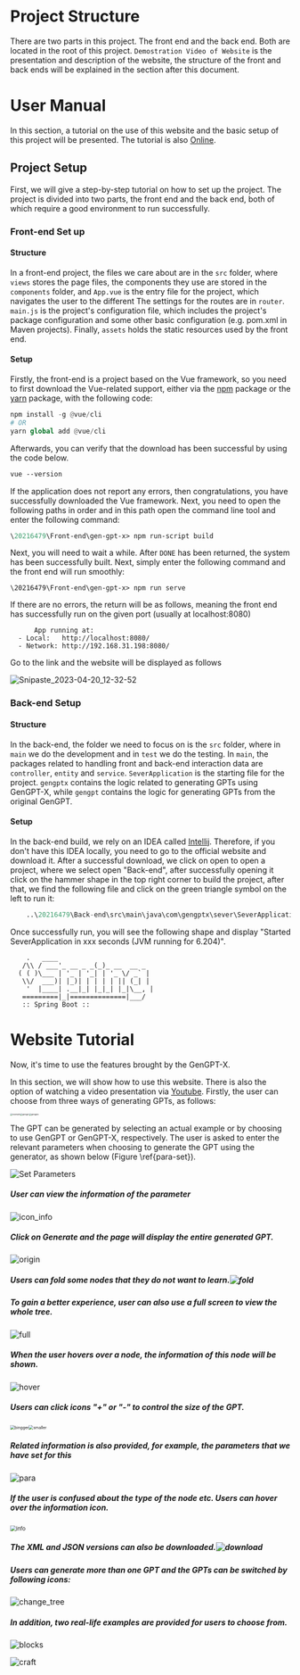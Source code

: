 # Project Structure

There are two parts in this project. The front end and the back end. Both are located in the root of this project. `Demostration Video of Website` is the presentation and description of the website, the structure of the front and back ends will be explained in the section after this document.

# User Manual

In this section, a tutorial on the use of this website and the basic setup of this project will be presented. The tutorial is also [Online](https://xueshanchen.github.io/).

## Project Setup
First, we will give a step-by-step tutorial on how to set up the project. The project is divided into two parts, the front end and the back end, both of which require a good environment to run successfully.

### Front-end Set up

#### Structure

In a front-end project, the files we care about are in the `src` folder, where `views` stores the page files, the components they use are stored in the `components` folder, and `App.vue` is the entry file for the project, which navigates the user to the different The settings for the routes are in `router`. `main.js` is the project's configuration file, which includes the project's package configuration and some other basic configuration (e.g. pom.xml in Maven projects). Finally, `assets` holds the static resources used by the front end. 

#### Setup

Firstly, the front-end is a project based on the Vue framework, so you need to first download the Vue-related support, either via the [npm](https://www.npmjs.com/) package or the [yarn](https://yarnpkg.com/) package, with the following code:

```python
npm install -g @vue/cli
# OR
yarn global add @vue/cli
```

Afterwards, you can verify that the download has been successful by using the code below.

```cl
vue --version
```

If the application does not report any errors, then congratulations, you have successfully downloaded the Vue framework. Next, you need to open the following paths in order and in this path open the command line tool and enter the following command:

```cl
\20216479\Front-end\gen-gpt-x> npm run-script build
```

Next, you will need to wait a while. After `DONE` has been returned, the system has been successfully built. Next, simply enter the following command and the front end will run smoothly:



```
\20216479\Front-end\gen-gpt-x> npm run serve
```

If there are no errors, the return will be as follows, meaning the front end has successfully run on the given port (usually at localhost:8080)

```
      App running at:
  - Local:   http://localhost:8080/
  - Network: http://192.168.31.198:8080/
```

Go to the link and the website will be displayed as follows 

![Snipaste_2023-04-20_12-32-52](https://gitee.com/susanchan/image-stroge/raw/master/Snipaste_2023-04-20_12-32-52.png)

### Back-end Setup

#### Structure

In the back-end, the folder we need to focus on is the `src` folder, where in `main` we do the development and in `test` we do the testing. In `main`, the packages related to handling front and back-end interaction data are `controller`, `entity` and `service`. `SeverApplication` is the starting file for the project. `gengptx` contains the logic related to generating GPTs using GenGPT-X, while `gengpt` contains the logic for generating GPTs from the original GenGPT.

#### Setup

In the back-end build, we rely on an IDEA called [Intellij](https://www.jetbrains.com/idea/). Therefore, if you don't have this IDEA locally, you need to go to the official website and download it.
After a successful download, we click on open to open a project, where we select open "Back-end", after successfully opening it click on the hammer shape in the top right corner to build the project, after that, we find the following file and click on the green triangle symbol on the left to run it:

```python
    ..\20216479\Back-end\src\main\java\com\gengptx\sever\SeverApplication.java
```

Once successfully run, you will see the following shape and display "Started SeverApplication in xxx seconds (JVM running for 6.204)".

```text
    .   ____           
   /\\ / ___'_ __ _ _(_)_ __  __ _ 
  ( ( )\___ | '_ | '_| | '_ \/ _` |
   \\/  ___)| |_)| | | | | || (_| |
    '  |____| .__|_| |_|_| |_|\__, |
   =========|_|==============|___/ 
   :: Spring Boot ::                     
```



# Website Tutorial

Now, it's time to use the features brought by the GenGPT-X.

In this section, we will show how to use this website. There is also the option of watching a video presentation via [Youtube](https://youtu.be/i_ZFhoxsFcM).
Firstly, the user can choose from three ways of generating GPTs, as follows:

<img src="../../web/XueshanChen.github.io/IntroGenGPT-X/static/mannal/index/example.png" alt="example" style="zoom:25%;" /><img src="https://gitee.com/susanchan/image-stroge/raw/master/gengpt.png" alt="gengpt" style="zoom:25%;" /><img src="https://gitee.com/susanchan/image-stroge/raw/master/gengptx.png" alt="gengptx" style="zoom:25%;" />

The GPT can be generated by selecting an actual example or by choosing to use GenGPT or GenGPT-X, respectively. The user is asked to enter the relevant parameters when choosing to generate the GPT using the generator, as shown below (Figure \ref{para-set}).

![Set Parameters](https://gitee.com/susanchan/image-stroge/raw/master/setpara.png)

##### User can view the information of the parameter

![icon_info](https://gitee.com/susanchan/image-stroge/raw/master/icon_info.png)

##### Click on Generate and the page will display the entire generated GPT.

![origin](https://gitee.com/susanchan/image-stroge/raw/master/origin.png)

##### Users can fold some nodes that they do not want to learn.![fold](../../web/XueshanChen.github.io/IntroGenGPT-X/static/mannal/gengptx/fold.png)

##### To gain a better experience, user can also use a full screen to view the whole tree.

![full](https://gitee.com/susanchan/image-stroge/raw/master/full.png)





##### When the user hovers over a node, the information of this node will be shown.

![hover](https://gitee.com/susanchan/image-stroge/raw/master/hover.png)

##### Users can click icons "+" or "-" to control the size of the GPT.

<img src="https://gitee.com/susanchan/image-stroge/raw/master/bingger.png" alt="bingger" style="zoom: 50%;" /><img src="../../web/XueshanChen.github.io/IntroGenGPT-X/static/mannal/gengptx/smaller.png" alt="smaller" style="zoom: 50%;" />

##### Related information is also provided, for example, the parameters that we have set for this 

![para](https://gitee.com/susanchan/image-stroge/raw/master/para.png)

##### If the user is confused about the type of the node etc. Users can hover over the information icon.

<img src="https://gitee.com/susanchan/image-stroge/raw/master/info.png" alt="info" style="zoom:67%;" />

##### The XML and JSON versions can also be downloaded.![download](https://gitee.com/susanchan/image-stroge/raw/master/download.png)



##### Users can generate more than one GPT and the GPTs can be switched by following icons:

![change_tree](https://gitee.com/susanchan/image-stroge/raw/master/change_tree.png)

##### In addition, two real-life examples are provided for users to choose from.

![blocks](https://gitee.com/susanchan/image-stroge/raw/master/blocks.png)

![craft](https://gitee.com/susanchan/image-stroge/raw/master/craft.png)